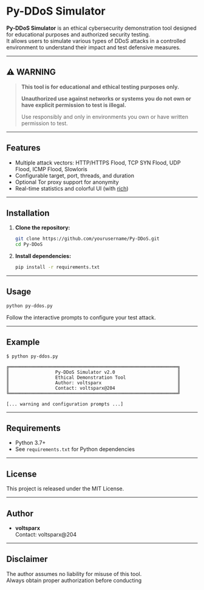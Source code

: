 # Py-DDoS Simulator

**Py-DDoS Simulator** is an ethical cybersecurity demonstration tool designed for educational purposes and authorized security testing.  
It allows users to simulate various types of DDoS attacks in a controlled environment to understand their impact and test defensive measures.

---

## ⚠️ WARNING

> **This tool is for educational and ethical testing purposes only.**
>
> **Unauthorized use against networks or systems you do not own or have explicit permission to test is illegal.**
>
> Use responsibly and only in environments you own or have written permission to test.

---

## Features

- Multiple attack vectors: HTTP/HTTPS Flood, TCP SYN Flood, UDP Flood, ICMP Flood, Slowloris
- Configurable target, port, threads, and duration
- Optional Tor proxy support for anonymity
- Real-time statistics and colorful UI (with [rich](https://github.com/Textualize/rich))

---

## Installation

1. **Clone the repository:**
   ```bash
   git clone https://github.com/yourusername/Py-DDoS.git
   cd Py-DDoS
   ```

2. **Install dependencies:**
   ```bash
   pip install -r requirements.txt
   ```

---

## Usage

```bash
python py-ddos.py
```

Follow the interactive prompts to configure your test attack.

---

## Example

```text
$ python py-ddos.py

╔══════════════════════════════════════════════════════════════╗
║                 Py-DDoS Simulator v2.0                       ║
║                 Ethical Demonstration Tool                   ║
║                 Author: voltsparx                            ║
║                 Contact: voltsparx@204                       ║
╚══════════════════════════════════════════════════════════════╝

[... warning and configuration prompts ...]
```

---

## Requirements

- Python 3.7+
- See `requirements.txt` for Python dependencies

---

## License

This project is released under the MIT License.

---

## Author

- **voltsparx**  
  Contact: voltsparx@204

---

## Disclaimer

The author assumes no liability for misuse of this tool.  
Always obtain proper authorization before conducting